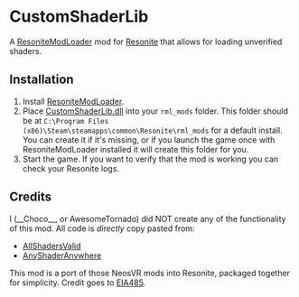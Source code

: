 # CustomShaderLib

A [ResoniteModLoader](https://github.com/resonite-modding-group/ResoniteModLoader) mod for [Resonite](https://resonite.com/) that allows for loading unverified shaders.
<!-- Edit to describe what your mod does and what it may solve -->
<!-- If your mod solves an issue, you should link to any relevant issues on the resonite github -->

## Installation
1. Install [ResoniteModLoader](https://github.com/resonite-modding-group/ResoniteModLoader).
1. Place [CustomShaderLib.dll](https://github.com/AwesomeTornado/Resonite-CustomShaderLib/releases/latest/download/CustomShaderLib.dll) into your `rml_mods` folder. This folder should be at `C:\Program Files (x86)\Steam\steamapps\common\Resonite\rml_mods` for a default install. You can create it if it's missing, or if you launch the game once with ResoniteModLoader installed it will create this folder for you.
1. Start the game. If you want to verify that the mod is working you can check your Resonite logs.


## Credits
I (\_\_Choco\_\_, or AwesomeTornado) did NOT create any of the functionality of this mod. All code is *directly* copy pasted from:
 - [AllShadersValid](https://github.com/EIA485/NeosAllShadersValid)
 - [AnyShaderAnywhere](https://github.com/eia485/NeosAnyShaderAnywhere)

 This mod is a port of those NeosVR mods into Resonite, packaged together for simplicity.
 Credit goes to [EIA485](https://github.com/EIA485).
